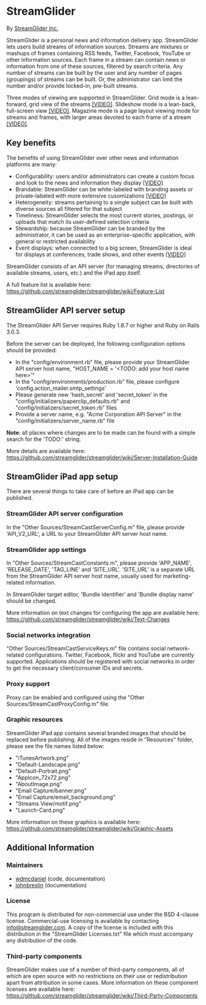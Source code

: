 # StreamGlider

By [StreamGlider Inc.](http://streamglider.com/)

StreamGlider is a personal news and information delivery app. StreamGlider lets users build streams of information sources. Streams are mixtures or mashups of frames containing RSS feeds, Twitter, Facebook, YouTube or other information sources. Each frame in a stream can contain news or information from one of these sources, filtered by search criteria. Any number of streams can be built by the user and any number of pages (groupings) of streams can be built. Or, the administrator can limit the number and/or provide locked-in, pre-built streams.

Three modes of viewing are supported in StreamGlider. Grid mode is a lean-forward, grid view of the streams [[VIDEO]](http://www.youtube.com/watch?v=i8xJh0ZhrKc). Slideshow mode is a lean-back, full-screen view [[VIDEO]](http://www.youtube.com/watch?v=2kc3swNEfWE). Magazine mode is a page layout viewing mode for streams and frames, with larger areas devoted to each frame of a stream [[VIDEO]](http://www.youtube.com/watch?v=wxreVOVsbIM).

## Key benefits

The benefits of using StreamGlider over other news and information platforms are many:

* Configurability: users and/or administrators can create a custom focus and look to the news and information they display [[VIDEO]](http://www.youtube.com/watch?v=1__UEi_TJp4)
* Brandable: StreamGlider can be white-labeled with branding assets or private-labeled with more extensive cusomizations [[VIDEO]](http://www.youtube.com/watch?v=NCz01u3UNOE)
* Heterogeneity: streams pertaining to a single subject can be built with diverse sources all filtered for that subject
* Timeliness: StreamGlider selects the most current stories, postings, or uploads that match its user-defined selection criteria
* Stewardship: because StreamGlider can be branded by the administrator, it can be used as an enterprise-specific application, with general or restricted availability
* Event displays: when connected to a big screen, StreamGlider is ideal for displays at conferences, trade shows, and other events [[VIDEO]](http://www.youtube.com/watch?v=7xqv2NIjyiI)

StreamGlider consists of an API server (for managing streams, directories of available streams, users, etc.) and the iPad app itself.

A full feature list is available here: https://github.com/streamglider/streamglider/wiki/Feature-List

## StreamGlider API server setup

The StreamGlider API Server requires Ruby 1.8.7 or higher and Ruby on Rails 3.0.3.

Before the server can be deployed, the following configuration options should be provided:

* In the "config/environment.rb" file, please provide your StreamGlider API server host name, "HOST_NAME = '<TODO: add your host name here>'"
* In the "config/environments/production.rb" file, please configure 'config.action_mailer.smtp_settings'
* Please generate new 'hash_secret' and 'secret_token' in the "config/initializers/paperclip_defaults.rb" and "config/initializers/secret_token.rb" files
* Provide a server name, e.g. "Acme Corporation API Server" in the "config/initializers/server_name.rb" file

**Note**: all places where changes are to be made can be found with a simple search for the 'TODO:' string.

More details are available here: https://github.com/streamglider/streamglider/wiki/Server-Installation-Guide

## StreamGlider iPad app setup

There are several things to take care of before an iPad app can be published.

### StreamGlider API server configuration

In the "Other Sources/StreamCastServerConfig.m" file, please provide 'API_V2_URL', a URL to your StreamGlider API server host name.

### StreamGlider app settings

In "Other Sources/StreamCastConstants.m", please provide 'APP_NAME', 'RELEASE_DATE', 'TAG_LINE' and 'SITE_URL'. 'SITE_URL' is a separate URL from the StreamGlider API server host name, usually used for marketing-related information. 

In StreamGlider target editor, 'Bundle identifier' and 'Bundle display name' should be changed. 

More information on text changes for configuring the app are available here: https://github.com/streamglider/streamglider/wiki/Text-Changes

### Social networks integration

"Other Sources/StreamCastServiceKeys.m" file contains social network-related configurations. Twitter, Facebook, flickr and YouTube are currently supported. Applications should be registered with social networks in order to get the necessary client/consumer IDs and secrets.

### Proxy support

Proxy can be enabled and configured using the "Other Sources/StreamCastProxyConfig.m" file.

### Graphic resources 

StreamGlider iPad app contains several branded images that should be replaced before publishing. All of the images reside in "Resources" folder, please see the file names listed below:

- "iTunesArtwork.png"
- "Default-Landscape.png"
- "Default-Portrait.png"
- "AppIcon_72x72.png"
- "AboutImage.png"
- "Email Capture/banner.png"
- "Email Capture/email_background.png"
- "Streams View/motif.png"
- "Launch-Card.png"

More information on these graphics is available here: https://github.com/streamglider/streamglider/wiki/Graphic-Assets

## Additional Information 

### Maintainers

* [wdmcdaniel](https://github.com/wdmcdaniel) (code, documentation)
* [johnbreslin](https://github.com/johnbreslin) (documentation)

### License

This program is distributed for non-commercial use under the BSD 4-clause license. Commercial-use licensing is available by contacting info@streamglider.com. A copy of the license is included with this distribution in the "StreamGlider Licenses.txt" file which must accompany any distribution of the code.

### Third-party components

StreamGlider makes use of a number of third-party components, all of which are open source with no restrictions on their use or redistribution apart from attribution in some cases. More information on these component licenses are available here: https://github.com/streamglider/streamglider/wiki/Third-Party-Components
